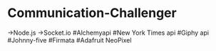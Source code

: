 # Communication-Challenger
->Node.js
->Socket.io
#Alchemyapi
#New York Times api
#Giphy api
#Johnny-five
#Firmata
#Adafruit NeoPixel
